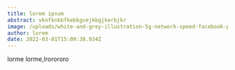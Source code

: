 ```yaml
---
title: lorem ipsum
abstract: vknfknkbfkebkgvejkbgjkerbjkr
image: /uploads/white-and-grey-illustration-5g-network-speed-facebook-post.png
author: lorem
date: 2022-03-01T15:09:38.934Z
---
```

lorme lorme,lrorororo